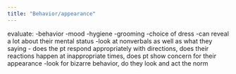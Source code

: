 ```yaml
---
title: "Behavior/appearance"
---
```

evaluate:
-behavior
-mood
-hygiene
-grooming
-choice of dress
-can reveal a lot about their mental status
-look at nonverbals as well as what they saying - does the pt respond appropriately with directions, does their reactions happen at inappropriate times, does pt show concern for their appearance
-look for bizarre behavior, do they look and act the norm

